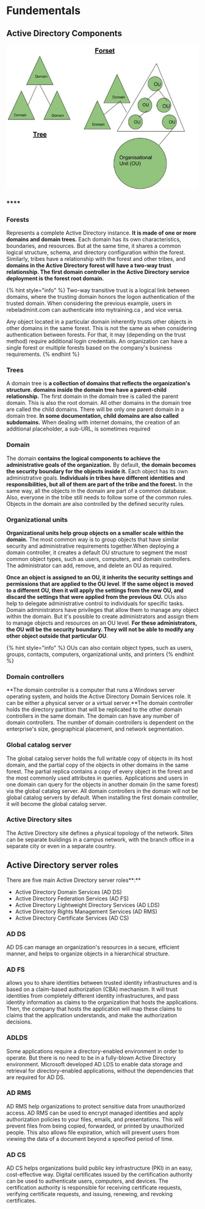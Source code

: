 # Fundementals

## Active Directory Components

![](../../../.gitbook/assets/image%20%28168%29.png)

### \*\*\*\*

### **Forests** 

Represents a complete Active Directory instance. **It is made of one or more domains and domain trees.** Each domain has its own characteristics, boundaries, and resources. But at the same time, it shares a common logical structure, schema, and directory configuration within the forest. Similarly, tribes have a relationship with the forest and other tribes, and **domains in the Active Directory forest will have a two-way trust relationship. The first domain controller in the Active Directory service deployment is the forest root domain.**

{% hint style="info" %}
Two-way transitive trust is a logical link between domains, where the trusting domain honors the logon authentication of the trusted domain. When considering the previous example, users in rebeladminit.com can authenticate into mytraining.ca , and vice versa.

Any object located in a particular domain inherently trusts other objects in other domains in the same forest. This is not the same as when considering authentication between forests. For that, it may \(depending on the trust method\) require additional login credentials. An organization can have a single forest or multiple forests based on the company's business requirements.
{% endhint %}

### 

### Trees

A domain tree is **a collection of domains that reflects the organization's structure. domains inside the domain tree have a parent-child relationship.** The first domain in the domain tree is called the parent domain. This is also the root domain. All other domains in the domain tree are called the child domains. There will be only one parent domain in a domain tree. **In some documentation, child domains are also called subdomains.** When dealing with internet domains, the creation of an additional placeholder, a sub-URL, is sometimes required



### Domain

The domain **contains the logical components to achieve the administrative goals of the organization.** By default, **the domain becomes the security boundary for the objects inside it.** Each object has its own administrative goals. **Individuals in tribes have different identities and responsibilities, but all of them are part of the tribe and the forest.** In the same way, all the objects in the domain are part of a common database. Also, everyone in the tribe still needs to follow some of the common rules. Objects in the domain are also controlled by the defined security rules.



### Organizational units

**Organizational units help group objects on a smaller scale within the domain.** The most common way is to group objects that have similar security and administrative requirements together.When deploying a domain controller, it creates a default OU structure to segment the most common object types, such as users, computers, and domain controllers. The administrator can add, remove, and delete an OU as required.

**Once an object is assigned to an OU, it inherits the security settings and permissions that are applied to the OU level**. **If the same object is moved to a different OU, then it will apply the settings from the new OU, and discard the settings that were applied from the previous OU.** OUs also help to delegate administrative control to individuals for specific tasks. Domain administrators have privileges that allow them to manage any object within the domain. But it's possible to create administrators and assign them to manage objects and resources on an OU level. **For these administrators, the OU will be the security boundary. They will not be able to modify any other object outside that particular OU**.

{% hint style="info" %}
OUs can also contain object types, such as users, groups, contacts, computers, organizational units, and printers
{% endhint %}



### Domain controllers

**The domain controller is a computer that runs a Windows server operating system, and holds the Active Directory Domain Services role. It can be either a physical server or a virtual server.**The domain controller holds the directory partition that will be replicated to the other domain controllers in the same domain. The domain can have any number of domain controllers. The number of domain controllers is dependent on the enterprise's size, geographical placement, and network segmentation.



### Global catalog server

The global catalog server holds the full writable copy of objects in its host domain, and the partial copy of the objects in other domains in the same forest. The partial replica contains a copy of every object in the forest and the most commonly used attributes in queries. Applications and users in one domain can query for the objects in another domain \(in the same forest\) via the global catalog server. All domain controllers in the domain will not be global catalog servers by default. When installing the first domain controller, it will become the global catalog server.



### Active Directory sites

The Active Directory site defines a physical topology of the network. Sites can be separate buildings in a campus network, with the branch office in a separate city or even in a separate country.



## Active Directory server roles

There are five main Active Directory server roles**:**

* Active Directory Domain Services \(AD DS\) 
* Active Directory Federation Services \(AD FS\) 
* Active Directory Lightweight Directory Services \(AD LDS\) 
* Active Directory Rights Management Services \(AD RMS\) 
* Active Directory Certificate Services \(AD CS\)



### AD DS

AD DS can manage an organization's resources in a secure, efficient manner, and helps to organize objects in a hierarchical structure.



### AD FS

allows you to share identities between trusted identity infrastructures and is based on a claim-based authorization \(CBA\) mechanism. It will trust identities from completely different identity infrastructures, and pass identity information as claims to the organization that hosts the applications. Then, the company that hosts the application will map these claims to claims that the application understands, and make the authorization decisions.



### ADLDS

Some applications require a directory-enabled environment in order to operate. But there is no need to be in a fully-blown Active Directory environment. Microsoft developed AD LDS to enable data storage and retrieval for directory-enabled applications, without the dependencies that are required for AD DS.



### AD RMS

AD RMS help organizations to protect sensitive data from unauthorized access. ​​AD RMS can be used to encrypt managed identities and apply authorization policies to your files, emails, and presentations. This will prevent files from being copied, forwarded, or printed by unauthorized people. This also allows file expiration, which will prevent users from viewing the data of a document beyond a specified period of time.



### AD CS

AD CS helps organizations build public key infrastructure \(PKI\) in an easy, cost-effective way. Digital certificates issued by the certification authority can be used to authenticate users, computers, and devices. The certification authority is responsible for receiving certificate requests, verifying certificate requests, and issuing, renewing, and revoking certificates.















